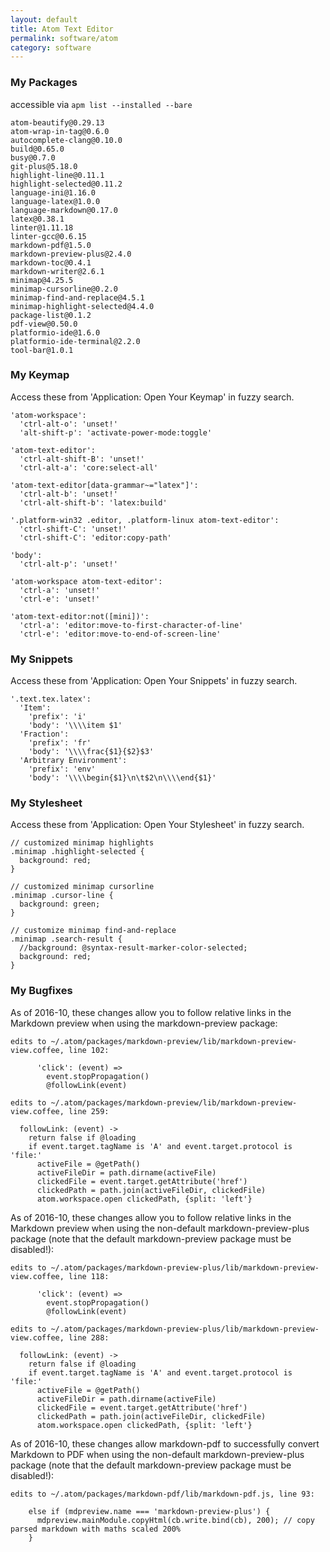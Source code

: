 ```yaml
---
layout: default
title: Atom Text Editor
permalink: software/atom
category: software
---
```


### My Packages

accessible via `apm list --installed --bare`


```
atom-beautify@0.29.13
atom-wrap-in-tag@0.6.0
autocomplete-clang@0.10.0
build@0.65.0
busy@0.7.0
git-plus@5.18.0
highlight-line@0.11.1
highlight-selected@0.11.2
language-ini@1.16.0
language-latex@1.0.0
language-markdown@0.17.0
latex@0.38.1
linter@1.11.18
linter-gcc@0.6.15
markdown-pdf@1.5.0
markdown-preview-plus@2.4.0
markdown-toc@0.4.1
markdown-writer@2.6.1
minimap@4.25.5
minimap-cursorline@0.2.0
minimap-find-and-replace@4.5.1
minimap-highlight-selected@4.4.0
package-list@0.1.2
pdf-view@0.50.0
platformio-ide@1.6.0
platformio-ide-terminal@2.2.0
tool-bar@1.0.1
```

### My Keymap

Access these from 'Application: Open Your Keymap' in fuzzy search.

```
'atom-workspace':
  'ctrl-alt-o': 'unset!'
  'alt-shift-p': 'activate-power-mode:toggle'

'atom-text-editor':
  'ctrl-alt-shift-B': 'unset!'
  'ctrl-alt-a': 'core:select-all'

'atom-text-editor[data-grammar~="latex"]':
  'ctrl-alt-b': 'unset!'
  'ctrl-alt-shift-b': 'latex:build'

'.platform-win32 .editor, .platform-linux atom-text-editor':
  'ctrl-shift-C': 'unset!'
  'ctrl-shift-C': 'editor:copy-path'

'body':
  'ctrl-alt-p': 'unset!'

'atom-workspace atom-text-editor':
  'ctrl-a': 'unset!'
  'ctrl-e': 'unset!'

'atom-text-editor:not([mini])':
  'ctrl-a': 'editor:move-to-first-character-of-line'
  'ctrl-e': 'editor:move-to-end-of-screen-line'
```

### My Snippets

Access these from 'Application: Open Your Snippets' in fuzzy search.

```
'.text.tex.latex':
  'Item':
    'prefix': 'i'
    'body': '\\\\item $1'
  'Fraction':
    'prefix': 'fr'
    'body': '\\\\frac{$1}{$2}$3'
  'Arbitrary Environment':
    'prefix': 'env'
    'body': '\\\\begin{$1}\n\t$2\n\\\\end{$1}'
```

### My Stylesheet

Access these from 'Application: Open Your Stylesheet' in fuzzy search.

```
// customized minimap highlights
.minimap .highlight-selected {
  background: red;
}

// customized minimap cursorline
.minimap .cursor-line {
  background: green;
}

// customize minimap find-and-replace
.minimap .search-result {
  //background: @syntax-result-marker-color-selected;
  background: red;
}
```

### My Bugfixes

As of 2016-10, these changes allow you to follow relative links in the Markdown preview when using the markdown-preview package:

```
edits to ~/.atom/packages/markdown-preview/lib/markdown-preview-view.coffee, line 102:

      'click': (event) =>
        event.stopPropagation()
        @followLink(event)

edits to ~/.atom/packages/markdown-preview/lib/markdown-preview-view.coffee, line 259:

  followLink: (event) ->
    return false if @loading
    if event.target.tagName is 'A' and event.target.protocol is 'file:'
      activeFile = @getPath()
      activeFileDir = path.dirname(activeFile)
      clickedFile = event.target.getAttribute('href')
      clickedPath = path.join(activeFileDir, clickedFile)
      atom.workspace.open clickedPath, {split: 'left'}
```

As of 2016-10, these changes allow you to follow relative links in the Markdown preview when using the non-default markdown-preview-plus package (note that the default markdown-preview package must be disabled!):

```
edits to ~/.atom/packages/markdown-preview-plus/lib/markdown-preview-view.coffee, line 118:

      'click': (event) =>
        event.stopPropagation()
        @followLink(event)

edits to ~/.atom/packages/markdown-preview-plus/lib/markdown-preview-view.coffee, line 288:

  followLink: (event) ->
    return false if @loading
    if event.target.tagName is 'A' and event.target.protocol is 'file:'
      activeFile = @getPath()
      activeFileDir = path.dirname(activeFile)
      clickedFile = event.target.getAttribute('href')
      clickedPath = path.join(activeFileDir, clickedFile)
      atom.workspace.open clickedPath, {split: 'left'}
```

As of 2016-10, these changes allow markdown-pdf to successfully convert Markdown to PDF when using the non-default markdown-preview-plus package (note that the default markdown-preview package must be disabled!):

```
edits to ~/.atom/packages/markdown-pdf/lib/markdown-pdf.js, line 93:

    else if (mdpreview.name === 'markdown-preview-plus') {
      mdpreview.mainModule.copyHtml(cb.write.bind(cb), 200); // copy parsed markdown with maths scaled 200%
    }
```
